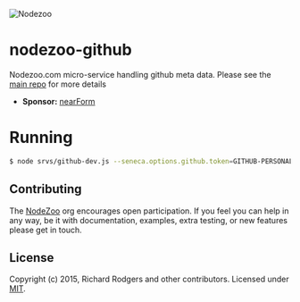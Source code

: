![Nodezoo](https://raw.githubusercontent.com/rjrodger/nodezoo-web/to-redux/client/assets/img/logo-nodezoo.png)

# nodezoo-github
Nodezoo.com micro-service handling github meta data. Please see the [main repo][] for more details

- __Sponsor:__ [nearForm][]





# Running

```sh
$ node srvs/github-dev.js --seneca.options.github.token=GITHUB-PERSONAL-ACCESS-TOKEN --seneca.log.all
```

## Contributing
The [NodeZoo][] org encourages open participation. If you feel you can help in any way, be it with documentation, examples, extra testing, or new features please get in touch.

## License
Copyright (c) 2015, Richard Rodgers and other contributors.
Licensed under [MIT][].

[main repo]: https://github.com/rjrodger/nodezoo
[MIT]: ./LICENSE
[Code of Conduct]: https://github.com/nearform/vidi-contrib/docs/code_of_conduct.md
[nearForm]: http://www.nearform.com/
[NodeZoo]: http://www.nodezoo.com/
